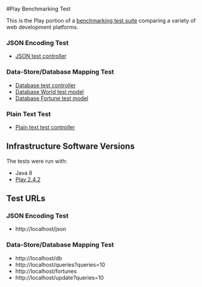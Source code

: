 #Play Benchmarking Test

This is the Play portion of a [benchmarking test suite](../) comparing a variety of web development platforms.

### JSON Encoding Test

* [JSON test controller](app/controllers/Application.java)

### Data-Store/Database Mapping Test

* [Database test controller](app/controllers/Application.java)
* [Database World test model](app/models/World.java)
* [Database Fortune test model](app/models/Fortune.java)

### Plain Text Test

* [Plain text test controller](app/controllers/Application.java)

## Infrastructure Software Versions
The tests were run with:

* Java 8
* [Play 2.4.2](http://http://www.playframework.com/)

## Test URLs
### JSON Encoding Test

* http://localhost/json

### Data-Store/Database Mapping Test

* http://localhost/db
* http://localhost/queries?queries=10
* http://localhost/fortunes
* http://localhost/update?queries=10
